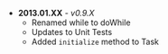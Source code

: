 * **2013.01.XX** - *v0.9.X*
	* Renamed while to doWhile
	* Updates to Unit Tests
	* Added `initialize` method to Task 